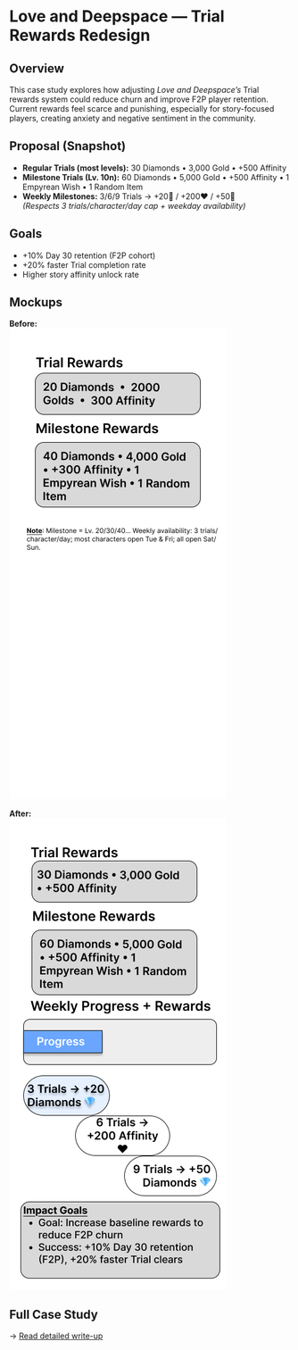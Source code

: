 # Love and Deepspace — Trial Rewards Redesign

## Overview
This case study explores how adjusting *Love and Deepspace’s* Trial rewards system could reduce churn and improve F2P player retention. Current rewards feel scarce and punishing, especially for story-focused players, creating anxiety and negative sentiment in the community.

## Proposal (Snapshot)
- **Regular Trials (most levels):** 30 Diamonds • 3,000 Gold • +500 Affinity  
- **Milestone Trials (Lv. 10n):** 60 Diamonds • 5,000 Gold • +500 Affinity • 1 Empyrean Wish • 1 Random Item  
- **Weekly Milestones:** 3/6/9 Trials → +20💎 / +200❤️ / +50💎  
*(Respects 3 trials/character/day cap + weekday availability)*

## Goals
- +10% Day 30 retention (F2P cohort)  
- +20% faster Trial completion rate  
- Higher story affinity unlock rate  

## Mockups
**Before:**  
![Before Rewards](./current%20rewards.png)  

**After:**  
![After Rewards](./proposed%20rewards.png)  

## Full Case Study
→ [Read detailed write-up](./case-study.md)
